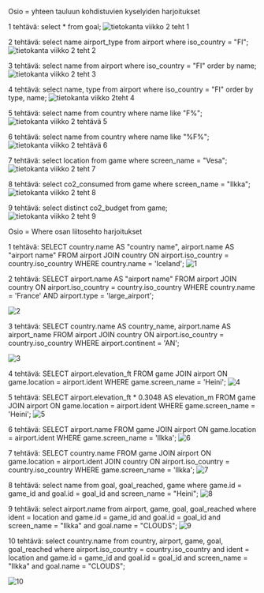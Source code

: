 Osio = yhteen tauluun kohdistuvien kyselyiden harjoitukset

1 tehtävä: 
select * from goal;
![tietokanta viikko 2 teht 1](https://github.com/user-attachments/assets/d54fcda5-c7fe-4043-8684-9ed556d22802)


2 tehtävä:
select name airport_type from airport where iso_country = "FI";
![tietokanta viikko 2 teht 2](https://github.com/user-attachments/assets/fced81a6-29cc-48b0-b084-2c1d6ded979f)


3 tehtävä:
select name from airport where iso_country = "FI" order by name;
![tietokanta viikko 2 teht 3](https://github.com/user-attachments/assets/309bed18-41cf-4a7e-a93a-87f33793a7d9)


4 tehtävä:
select name, type from airport where iso_country = "FI" order by type, name;
![tietokanta viikko 2teht 4](https://github.com/user-attachments/assets/f8623d5d-a318-42ce-bdf9-02c08bfdc781)


5 tehtävä:
select name from country where name like "F%";
![tietokanta viikko 2 tehtävä 5](https://github.com/user-attachments/assets/49a7f3da-d57b-40c4-be3b-b88eaec0e7ee)


6 tehtävä:
select name from country where name like "%F%";
![tietokanta viikko 2 tehtävä 6](https://github.com/user-attachments/assets/50fddbcf-ed0d-419f-bc37-4a364b910425)

7 tehtävä:
select location from game where screen_name = "Vesa";
![tietokanta viikko 2 teht 7](https://github.com/user-attachments/assets/2b364f1f-d283-4ab7-aa49-353bcd831082)


8 tehtävä:
select co2_consumed from game where screen_name = "Ilkka";
![tietokanta viikko 2 teht 8](https://github.com/user-attachments/assets/e293b53e-6b2b-4242-80aa-87a5a2efecb4)


9 tehtävä:
select distinct co2_budget from game;
![tietokanta viikko 2 teht 9](https://github.com/user-attachments/assets/89fa01c7-f796-4acc-9637-a3ce0f660297)


Osio = Where osan liitosehto harjoitukset

1 tehtävä:
SELECT country.name AS "country name", airport.name AS "airport name" FROM airport JOIN country ON airport.iso_country = country.iso_country WHERE country.name = 'Iceland';
![1](https://github.com/user-attachments/assets/dce4cc9f-8b2a-418f-a93c-cc3cb1be6df1)


2 tehtävä:
SELECT airport.name AS "airport name" FROM airport JOIN country ON airport.iso_country = country.iso_country WHERE country.name = 'France' AND airport.type = 'large_airport';

![2](https://github.com/user-attachments/assets/8c0915f7-1f22-4dae-a225-cd5f8db569fb)

3 tehtävä:
SELECT country.name AS country_name, airport.name AS airport_name FROM airport JOIN country ON airport.iso_country = country.iso_country WHERE airport.continent = 'AN';

![3](https://github.com/user-attachments/assets/601230da-c925-43cc-b3e3-c81c2949f178)

4 tehtävä:
SELECT airport.elevation_ft FROM game JOIN airport ON game.location = airport.ident WHERE game.screen_name = 'Heini';
![4](https://github.com/user-attachments/assets/adffb969-145f-44b1-b20c-2d42f9518625)

5 tehtävä:
SELECT airport.elevation_ft * 0.3048 AS elevation_m FROM game JOIN airport ON game.location = airport.ident WHERE game.screen_name = 'Heini';
![5](https://github.com/user-attachments/assets/123a9b89-b807-46ce-afc0-6b1430540f9d)

6 tehtävä:
SELECT airport.name FROM game JOIN airport ON game.location = airport.ident WHERE game.screen_name = 'Ilkka';
![6](https://github.com/user-attachments/assets/e4bff242-eb87-46f9-9ef0-4b1512cf3256)

7 tehtävä:
SELECT country.name FROM game JOIN airport ON game.location = airport.ident JOIN country ON airport.iso_country = country.iso_country WHERE game.screen_name = 'Ilkka';
![7](https://github.com/user-attachments/assets/5ce9bc88-0d19-456f-a340-b63d1f2acdae)

8 tehtävä:
select name from goal, goal_reached, game where game.id = game_id and goal.id = goal_id and screen_name = "Heini";
![8](https://github.com/user-attachments/assets/2b3359ce-997b-447b-9dcf-8ebe77fecc1d)

9 tehtävä:
select airport.name from airport, game, goal, goal_reached where ident = location and game.id = game_id and goal.id = goal_id and screen_name = "Ilkka" and goal.name = "CLOUDS";
![9](https://github.com/user-attachments/assets/f41b0dc7-e894-4704-928a-43d88fc7d898)

10 tehtävä:
select country.name from country, airport, game, goal, goal_reached where airport.iso_country = country.iso_country and ident = location and game.id = game_id and goal.id = goal_id and screen_name = "Ilkka" and goal.name = "CLOUDS";

![10](https://github.com/user-attachments/assets/d1494a7e-2d84-430c-9917-a9597fc73c3a)
